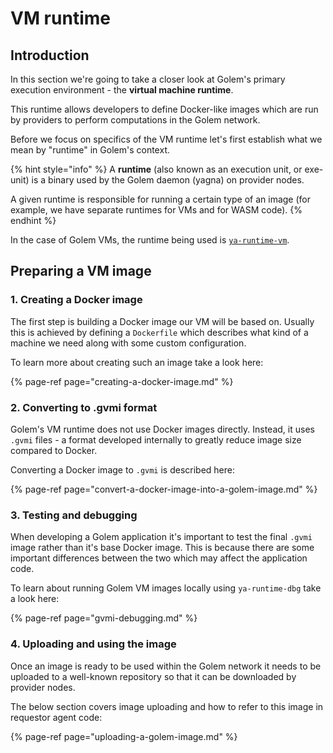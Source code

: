 # VM runtime

## Introduction

In this section we're going to take a closer look at Golem's primary execution environment - the **virtual machine runtime**.

This runtime allows developers to define Docker-like images which are run by providers to perform computations in the Golem network.

Before we focus on specifics of the VM runtime let's first establish what we mean by "runtime" in Golem's context.

{% hint style="info" %}
A **runtime** \(also known as an execution unit, or exe-unit\) is a binary used by the Golem daemon \(yagna\) on provider nodes.

A given runtime is responsible for running a certain type of an image \(for example, we have separate runtimes for VMs and for WASM code\).
{% endhint %}

In the case of Golem VMs, the runtime being used is [`ya-runtime-vm`](https://github.com/golemfactory/ya-runtime-vm). 

## Preparing a VM image

### 1. Creating a Docker image

The first step is building a Docker image our VM will be based on. Usually this is achieved by defining a `Dockerfile` which describes what kind of a machine we need along with some custom configuration.

To learn more about creating such an image take a look here:

{% page-ref page="creating-a-docker-image.md" %}

### 2. Converting to .gvmi format

Golem's VM runtime does not use Docker images directly. Instead, it uses `.gvmi` files - a format developed internally to greatly reduce image size compared to Docker.

Converting a Docker image to `.gvmi` is described here:

{% page-ref page="convert-a-docker-image-into-a-golem-image.md" %}

### 3. Testing and debugging

When developing a Golem application it's important to test the final `.gvmi` image rather than it's base Docker image. This is because there are some important differences between the two which may affect the application code.

To learn about running Golem VM images locally using `ya-runtime-dbg` take a look here:

{% page-ref page="gvmi-debugging.md" %}

### 4. Uploading and using the image

Once an image is ready to be used within the Golem network it needs to be uploaded to a well-known repository so that it can be downloaded by provider nodes.

The below section covers image uploading and how to refer to this image in requestor agent code:

{% page-ref page="uploading-a-golem-image.md" %}



